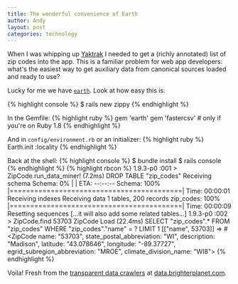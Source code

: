 ```yaml
---
title: The wonderful convenience of Earth
author: Andy
layout: post
categories: technology
---
```


When I was whipping up [Yaktrak](http://yaktrak.org) I needed to get a (richly annotated) list of zip codes into the app. This is a familiar problem for web app developers: what's the easiest way to get auxiliary data from canonical sources loaded and ready to use?

<!-- more start -->

Lucky for me we have [`earth`](http://github.com/brighterplanet/earth). Look at how easy this is:

{% highlight console %}
$ rails new zippy
{% endhighlight %}

In the Gemfile:
{% highlight ruby %}
gem 'earth'
gem 'fastercsv' # only if you're on Ruby 1.8
{% endhighlight %}

And in `config/environment.rb` or an initializer:
{% highlight ruby %}
Earth.init :locality
{% endhighlight %}

Back at the shell:
{% highlight console %}
$ bundle install
$ rails console
{% endhighlight %}
{% highlight rbcon %}
1.9.3-p0 :001 > ZipCode.run_data_miner!
   (7.2ms)  DROP TABLE "zip_codes"
Receiving schema
Schema:          0% |                                          | ETA:  --:--:--
Schema:        100% |==========================================| Time: 00:00:01
Receiving indexes
Receiving data
1 tables, 200 records
zip_codes:     100% |==========================================| Time: 00:00:09
Resetting sequences
[...it will also add some related tables...]
1.9.3-p0 :002 > ZipCode.find 53703
  ZipCode Load (22.4ms)  SELECT "zip_codes".* FROM "zip_codes" WHERE "zip_codes"."name" = ? LIMIT 1  [["name", 53703]]
 => #<ZipCode name: "53703", state_postal_abbreviation: "WI", description: "Madison", latitude: "43.078646", longitude: "-89.37727", egrid_subregion_abbreviation: "MROE", climate_division_name: "WI8">
{% endhighlight %}

Voila! Fresh from the [transparent data crawlers](http://data.brighterplanet.com/zip_codes) at [data.brighterplanet.com](http://data.brighterplanet.com).

<!-- more end -->
